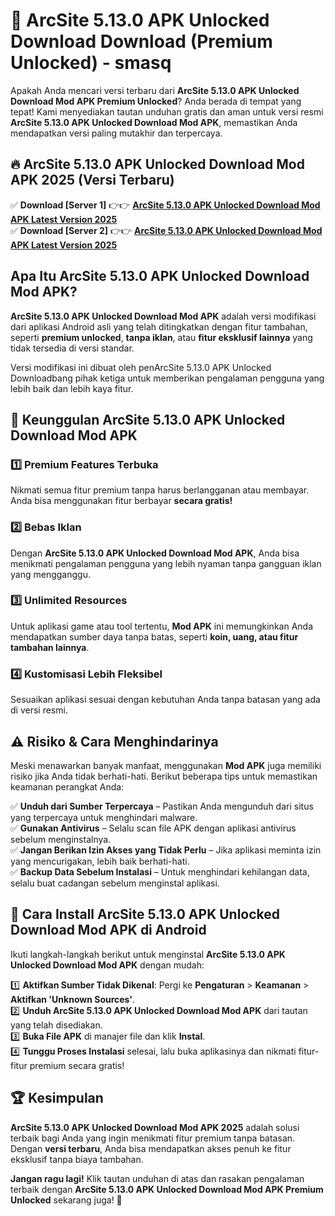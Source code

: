 # 🎯 ArcSite 5.13.0 APK Unlocked Download  Download (Premium Unlocked) -  smasq

Apakah Anda mencari versi terbaru dari **ArcSite 5.13.0 APK Unlocked Download Mod APK Premium Unlocked**? Anda berada di tempat yang tepat! Kami menyediakan tautan unduhan gratis dan aman untuk versi resmi **ArcSite 5.13.0 APK Unlocked Download Mod APK**, memastikan Anda mendapatkan versi paling mutakhir dan terpercaya.

## 🔥 ArcSite 5.13.0 APK Unlocked Download Mod APK 2025 (Versi Terbaru)

✅ **Download [Server 1]** 👉👉 [**ArcSite 5.13.0 APK Unlocked Download Mod APK Latest Version 2025**](https://momento.my/?title=ArcSite_5.13.0_APK_Unlocked_Download)  
✅ **Download [Server 2]** 👉👉 [**ArcSite 5.13.0 APK Unlocked Download Mod APK Latest Version 2025**](https://momento.my/?title=ArcSite_5.13.0_APK_Unlocked_Download)  

## Apa Itu ArcSite 5.13.0 APK Unlocked Download Mod APK?

**ArcSite 5.13.0 APK Unlocked Download Mod APK** adalah versi modifikasi dari aplikasi Android asli yang telah ditingkatkan dengan fitur tambahan, seperti **premium unlocked**, **tanpa iklan**, atau **fitur eksklusif lainnya** yang tidak tersedia di versi standar.

Versi modifikasi ini dibuat oleh penArcSite 5.13.0 APK Unlocked Downloadbang pihak ketiga untuk memberikan pengalaman pengguna yang lebih baik dan lebih kaya fitur.

## 🎯 Keunggulan ArcSite 5.13.0 APK Unlocked Download Mod APK

### 1️⃣ Premium Features Terbuka
Nikmati semua fitur premium tanpa harus berlangganan atau membayar. Anda bisa menggunakan fitur berbayar **secara gratis!**

### 2️⃣ Bebas Iklan
Dengan **ArcSite 5.13.0 APK Unlocked Download Mod APK**, Anda bisa menikmati pengalaman pengguna yang lebih nyaman tanpa gangguan iklan yang mengganggu.

### 3️⃣ Unlimited Resources
Untuk aplikasi game atau tool tertentu, **Mod APK** ini memungkinkan Anda mendapatkan sumber daya tanpa batas, seperti **koin, uang, atau fitur tambahan lainnya**.

### 4️⃣ Kustomisasi Lebih Fleksibel
Sesuaikan aplikasi sesuai dengan kebutuhan Anda tanpa batasan yang ada di versi resmi.

## ⚠️ Risiko & Cara Menghindarinya

Meski menawarkan banyak manfaat, menggunakan **Mod APK** juga memiliki risiko jika Anda tidak berhati-hati. Berikut beberapa tips untuk memastikan keamanan perangkat Anda:

✅ **Unduh dari Sumber Terpercaya** – Pastikan Anda mengunduh dari situs yang terpercaya untuk menghindari malware.  
✅ **Gunakan Antivirus** – Selalu scan file APK dengan aplikasi antivirus sebelum menginstalnya.  
✅ **Jangan Berikan Izin Akses yang Tidak Perlu** – Jika aplikasi meminta izin yang mencurigakan, lebih baik berhati-hati.  
✅ **Backup Data Sebelum Instalasi** – Untuk menghindari kehilangan data, selalu buat cadangan sebelum menginstal aplikasi.

## 📌 Cara Install ArcSite 5.13.0 APK Unlocked Download Mod APK di Android

Ikuti langkah-langkah berikut untuk menginstal **ArcSite 5.13.0 APK Unlocked Download Mod APK** dengan mudah:

1️⃣ **Aktifkan Sumber Tidak Dikenal**: Pergi ke **Pengaturan** > **Keamanan** > **Aktifkan 'Unknown Sources'**.  
2️⃣ **Unduh ArcSite 5.13.0 APK Unlocked Download Mod APK** dari tautan yang telah disediakan.  
3️⃣ **Buka File APK** di manajer file dan klik **Instal**.  
4️⃣ **Tunggu Proses Instalasi** selesai, lalu buka aplikasinya dan nikmati fitur-fitur premium secara gratis!

## 🏆 Kesimpulan

**ArcSite 5.13.0 APK Unlocked Download Mod APK 2025** adalah solusi terbaik bagi Anda yang ingin menikmati fitur premium tanpa batasan. Dengan **versi terbaru**, Anda bisa mendapatkan akses penuh ke fitur eksklusif tanpa biaya tambahan.

**Jangan ragu lagi!** Klik tautan unduhan di atas dan rasakan pengalaman terbaik dengan **ArcSite 5.13.0 APK Unlocked Download Mod APK Premium Unlocked** sekarang juga! 🚀
